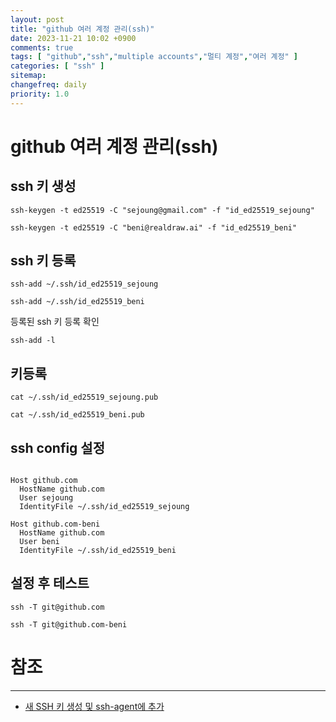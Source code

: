 ```yaml
---
layout: post
title: "github 여러 계정 관리(ssh)"
date: 2023-11-21 10:02 +0900
comments: true
tags: [ "github","ssh","multiple accounts","멀티 계정","여러 계정" ]
categories: [ "ssh" ]
sitemap:
changefreq: daily
priority: 1.0
---
```


# github 여러 계정 관리(ssh)

## ssh 키 생성

```shell
ssh-keygen -t ed25519 -C "sejoung@gmail.com" -f "id_ed25519_sejoung"

ssh-keygen -t ed25519 -C "beni@realdraw.ai" -f "id_ed25519_beni"

```


## ssh 키 등록

```shell
ssh-add ~/.ssh/id_ed25519_sejoung

ssh-add ~/.ssh/id_ed25519_beni
```

등록된 ssh 키 등록 확인

```shell
ssh-add -l
```

## 키등록

```shell
cat ~/.ssh/id_ed25519_sejoung.pub

cat ~/.ssh/id_ed25519_beni.pub
```

## ssh config 설정

```shell

Host github.com
  HostName github.com
  User sejoung
  IdentityFile ~/.ssh/id_ed25519_sejoung

Host github.com-beni
  HostName github.com
  User beni
  IdentityFile ~/.ssh/id_ed25519_beni  

```

## 설정 후 테스트

```shell
ssh -T git@github.com

ssh -T git@github.com-beni
```

# 참조
-----

* [새 SSH 키 생성 및 ssh-agent에 추가](https://docs.github.com/ko/authentication/connecting-to-github-with-ssh/generating-a-new-ssh-key-and-adding-it-to-the-ssh-agent)
